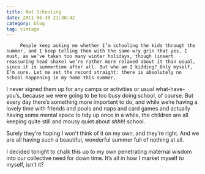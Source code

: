 ```yaml
---
title: Not Schooling
date: 2011-06-30 21:38:42
category: blog
tag: vintage
---
```

         People keep asking me whether I’m schooling the kids through the summer, and I keep telling them with the same wry grin that yes, I must, as we’ve taken too many winter holidays, though (insert reassuring head shake) we’re rather more relaxed about it than usual, since it is summertime after all. But who am I kidding? Only myself, I’m sure. Let me set the record straight: there is absolutely no school happening in my home this summer. 

 I never signed them up for any camps or activities or usual what-have-you’s, because we were going to be too busy doing school, of course. But every day there’s something more important to do, and while we’re having a lovely time with friends and pools and naps and card games and actually having some mental space to tidy up once in a while, the children are all keeping quite still and mousy quiet about _shhh_! school. 

 Surely they’re hoping I won’t think of it on my own, and they’re right. And we are all having such a beautiful, wonderful summer full of nothing at all. 

 I decided tonight to chalk this up to my own penetrating maternal wisdom into our collective need for down time. It’s all in how I market myself _to_ myself, isn’t it? 